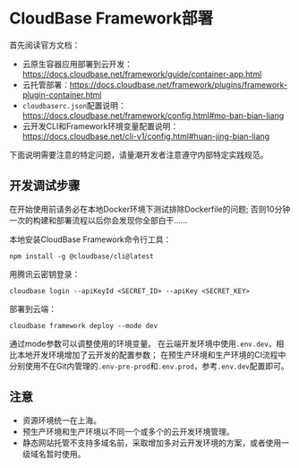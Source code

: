 # CloudBase Framework部署

首先阅读官方文档：
- 云原生容器应用部署到云开发：https://docs.cloudbase.net/framework/guide/container-app.html
- 云托管部署：https://docs.cloudbase.net/framework/plugins/framework-plugin-container.html
- `cloudbaserc.json`配置说明：https://docs.cloudbase.net/framework/config.html#mo-ban-bian-liang
- 云开发CLI和Framework环境变量配置说明：https://docs.cloudbase.net/cli-v1/config.html#huan-jing-bian-liang

下面说明需要注意的特定问题，请量潮开发者注意遵守内部特定实践规范。

## 开发调试步骤

在开始使用前请务必在本地Docker环境下测试排除Dockerfile的问题;
否则10分钟一次的构建和部署流程以后你会发现你全部白干……

本地安装CloudBase Framework命令行工具：
```
npm install -g @cloudbase/cli@latest
```

用腾讯云密钥登录：
```
cloudbase login --apiKeyId <SECRET_ID> --apiKey <SECRET_KEY>
```

部署到云端：
```
cloudbase framework deploy --mode dev
```
通过mode参数可以调整使用的环境变量。
在云端开发环境中使用`.env.dev`，相比本地开发环境增加了云开发的配置参数；
在预生产环境和生产环境的CI流程中分别使用不在Git内管理的`.env-pre-prod`和`.env.prod`，参考`.env.dev`配置即可。


## 注意

- 资源环境统一在上海。
- 预生产环境和生产环境以不同一个或多个的云开发环境管理。
- 静态网站托管不支持多域名前，采取增加多对云开发环境的方案，或者使用一级域名暂时使用。
